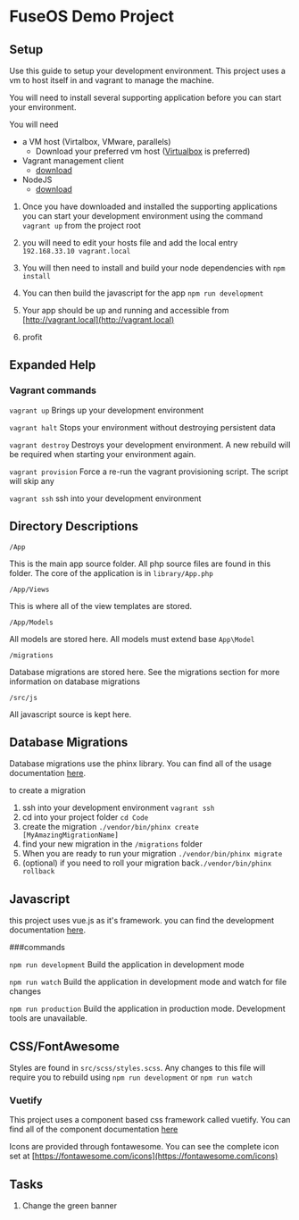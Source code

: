 # FuseOS Demo Project

## Setup

Use this guide to setup your development environment.  This project uses a vm to host
itself in and vagrant to manage the machine.  

You will need to install several supporting application before you can start your environment.

You will need

- a VM host (Virtalbox, VMware, parallels)
    - Download your preferred vm host ([Virtualbox](https://www.virtualbox.org/wiki/Downloads) is preferred)
- Vagrant management client
    - [download](https://www.vagrantup.com/downloads.html) 
- NodeJS
    - [download](https://nodejs.org/en/download/current/)
    
1. Once you have downloaded and installed the supporting applications you can start your 
development environment using the command `vagrant up` from the project root

2. you will need to edit your hosts file and add the local entry `192.168.33.10 vagrant.local`

3. You will then need to install and build your node dependencies with `npm install`

4. You can then build the javascript for the app `npm run development`

5. Your app should be up and running and accessible from [http://vagrant.local](http://vagrant.local)

6. profit

## Expanded Help

### Vagrant commands

`vagrant up`
Brings up your development environment

`vagrant halt`
Stops your environment without destroying persistent data

`vagrant destroy`
Destroys your development environment. A new rebuild will be required when starting your environment again.

`vagrant provision`
Force a re-run the vagrant provisioning script.  The script will skip any

`vagrant ssh`
ssh into your development environment 

## Directory Descriptions

`/App`

This is the main app source folder.  All php source files are found in this folder. The core of the
application is in `library/App.php`

`/App/Views`

This is where all of the view templates are stored.


`/App/Models`

All models are stored here. All models must extend base `App\Model`

`/migrations`

Database migrations are stored here. See the migrations section for more information on 
database migrations

`/src/js`

All javascript source is kept here.

## Database Migrations

Database migrations use the phinx library.  You can find all of the usage documentation
[here](http://docs.phinx.org/en/latest/migrations.html).

to create a migration
1. ssh into your development environment `vagrant ssh`
2. cd into your project folder `cd Code`
3. create the migration `./vendor/bin/phinx create [MyAmazingMigrationName]`
4. find your new migration in the `/migrations` folder
5. When you are ready to run your migration `./vendor/bin/phinx migrate`
6. (optional) if you need to roll your migration back`./vendor/bin/phinx rollback`

## Javascript

this project uses vue.js as it's framework. you can find the development
documentation [here](https://vuejs.org/v2/guide/).

###commands

`npm run development`  Build the application in development mode

`npm run watch`  Build the application in development mode and watch for file changes

`npm run production` Build the application in production mode.  Development tools are unavailable.

## CSS/FontAwesome

Styles are found in `src/scss/styles.scss`.  Any changes to this file will require
you to rebuild using `npm run development` or `npm run watch`

### Vuetify
This project uses a component based css framework called vuetify.  You can
find all of the component documentation [here](https://vuetifyjs.com/en/components/api-explorer)

Icons are provided through fontawesome.  You can see the complete icon set at [https://fontawesome.com/icons](https://fontawesome.com/icons)

## Tasks

1. Change the green banner 